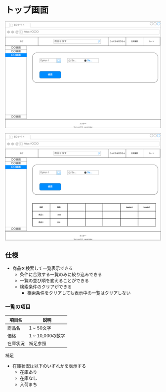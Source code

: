 # トップ画面

![](./初期表示.drawio.svg)

![](./検索押下後.drawio.svg)

## 仕様

- 商品を検索して一覧表示できる
  - 条件に合致する一覧のみに絞り込みできる
  - 一覧の並び順を変えることができる
  - 検索条件のクリアができる
    - 検索条件をクリアしても表示中の一覧はクリアしない

### 一覧の項目

|項目名|説明|
|---|---|
|商品名|1 ~ 50文字|
|価格|1 ~ 10,000の数字|
|在庫状況|補足参照|

補足

- 在庫状況は以下のいずれかを表示する
  - 在庫あり
  - 在庫なし
  - 入荷まち
